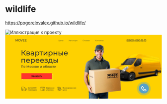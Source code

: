
# wildlife


https://pogorelovalex.github.io/wildlife/

![Иллюстрация к проекту](https://github.com/PogorelovAlex/wildlive/blob/main/Wildlife.png)
![Иллюстрация к проекту](https://github.com/PogorelovAlex/movee/blob/main/Movee.png)
